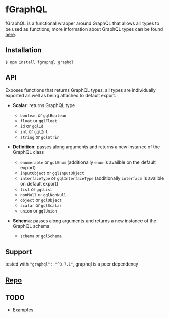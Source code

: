 # fGraphQL
fGraphQL is a functional wrapper around GraphQL that allows all types to be used as functions, more information about GraphQL types can be found [here](http://graphql.org/graphql-js/type/).

## Installation
`$ npm install fgraphql graphql`

## API
Exposes functions that returns GraphQL types, all types are individually exported as well as being attached to default export.
* **Scalar**: returns GraphQL type
  * `boolean` or `gqlBoolean`
  * `float` or `gqlFloat`
  * `id` or `gqlId`
  * `int` or `gqlInt`
  * `string` or `gqlStrin`

* **Definition**: passes along arguments and returns a new instance of the GraphQL class
  * `enumerable` or `gqlEnum` (additionally `enum` is availble on the default export)
  * `inputObject` or `gqlInputObject`
  * `interfaceType` or `gqlInterfaceType` (additionally `interface` is availble on default export)
  * `list` or `gqlList`
  * `nonNull` or `gqlNonNull`
  * `object` or `gqlObject`
  * `scalar` or `gqlScalar`
  * `union` or `gqlUnion`

* **Schema**: passes along arguments and returns a new instance of the GraphQL schema
  * `schema` or `gqlSchema`

## Support
tested with `"graphql": "^0.7.1"`, graphql is a peer dependency

## [Repo](https://github.com/dustinsanders/fgraphql)

## TODO
* Examples


